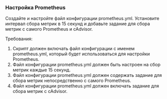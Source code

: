 
### Настройка Prometheus

Создайте и настройте файл конфигурации prometheus.yml. Установите интервал сбора метрик в 15 секунд и добавьте задание для сбора метрик с самого Prometheus и cAdvisor.

Требования:
1. Скрипт должен включать файл конфигурации с именем prometheus.yml, который будет использоваться для настройки Prometheus. 
2. Файл конфигурации prometheus.yml должен быть настроен на сбор метрик каждые 15 секунд. 
3. Файл конфигурации prometheus.yml должен содержать задание для сбора метрик непосредственно с самого Prometheus. 
4. Файл конфигурации prometheus.yml должен включать задание для сбора метрик с cAdvisor.